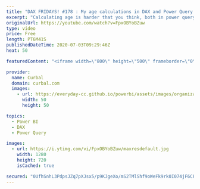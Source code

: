 ```yaml
---
title: "DAX FRIDAYS! #178 : My age calculations in DAX and Power Query are wrong!! How do I do it?"
excerpt: "Calculating age is harder that you think, both in power query and dax.  In today's video, I am going to show you two ways to do it with DAX  and power query that get the closest to the actual age.  Do you know any other method to calculate age? Share it in the comments!  Link to previous power query"
originalUrl: https://youtube.com/watch?v=FpxOBYoBZuw
type: video
price: Free
length: PT6M41S
publishedDateTime: 2020-07-03T09:29:46Z
heat: 50

featuredContent: "<iframe width=\"800\" height=\"500\" frameborder=\"0\" src=\"https://www.youtube.com/embed/FpxOBYoBZuw\" allow=\"accelerometer; autoplay; encrypted-media; gyroscope; picture-in-picture\" allowfullscreen></iframe>"

provider:
  name: Curbal
  domain: curbal.com
  images:
    - url: https://everyday-cc.github.io/powerbi/assets/images/organizations/curbal.com-50x50.jpg
      width: 50
      height: 50

topics:
  - Power BI
  - DAX
  - Power Query

images:
  - url: https://i.ytimg.com/vi/FpxOBYoBZuw/maxresdefault.jpg
    width: 1280
    height: 720
    isCached: true

secured: "0UfhSnhL3PdpsJZq7pXJsx5/p9KJgeXo/mS2TMlShf9oWeFk9rk0I074jF6CFiYonTCpw5QpVyHld6SlTQ4Xcm7Fai0Q7ivm9G3HFeeIuoP35Rx8qoBQ/oyyQ/gNRtePpAIlWoAB+RGN3UqxeHpcG+8LfpQHBvjfOLmQCTk0+3qTK3A94222qlye5fHHSTO+1CBbA7AjtK4lqKA03C7FKKAvhd8JuNIRCwcA7Y4YOjzi6LQ33mpGGQ8+bVqCljigYsTBuTJnJj1cRZSmdQMcenIBFRRUazVT1H4uM8PYN9x2OJezDK85WCK7XD1RswsHWLDlLKrfCQrF06WeJWNJPcHLaImbodXAuDhFIUdeVBqxfxSWpjdIg1wBJPdhRNc2fHLUjOVd6kBjNxHo+ReFG8ahCVvQx3XQ2m0Z7VchHvw=;XATqM4HwOx+y9Bo9IDLE6A=="
---
```


